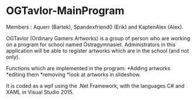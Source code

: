 # OGTavlor-MainProgram

Members : Aquerr (Bartek), Spandexfriend0 (Erik) and KaptenAlex (Alex).


OGTavlor (Ordinary Gamers Artworks) is a group of person who are working on a program for school named Östragymnasiet. 
Administrators in this application will be able to register artworks which are in the school (and not only).

 Functions which are implemented in the program: 
 *Adding artworks 
 *editing them 
 *removing
 *look at artworks in slideshow.

It is coded as a wpf using the .Net Framework, with the languages C# and XAML in Visual Studio 2015. 

